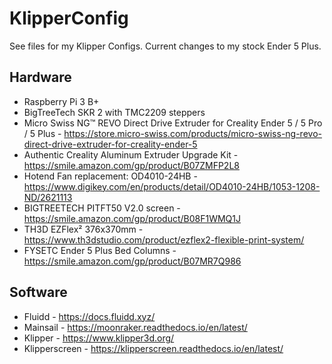 # KlipperConfig

See files for my Klipper Configs. Current changes to my stock Ender 5 Plus.

## Hardware

* Raspberry Pi 3 B+
* BigTreeTech SKR 2 with TMC2209 steppers
* Micro Swiss NG™ REVO Direct Drive Extruder for Creality Ender 5 / 5 Pro / 5 Plus - https://store.micro-swiss.com/products/micro-swiss-ng-revo-direct-drive-extruder-for-creality-ender-5
* Authentic Creality Aluminum Extruder Upgrade Kit - https://smile.amazon.com/gp/product/B07ZMFP2L8
* Hotend Fan replacement: OD4010-24HB - https://www.digikey.com/en/products/detail/OD4010-24HB/1053-1208-ND/2621113
* BIGTREETECH PITFT50 V2.0 screen - https://smile.amazon.com/gp/product/B08F1WMQ1J
* TH3D EZFlex² 376x370mm - https://www.th3dstudio.com/product/ezflex2-flexible-print-system/
* FYSETC Ender 5 Plus Bed Columns - https://smile.amazon.com/gp/product/B07MR7Q986

## Software

* Fluidd - https://docs.fluidd.xyz/
 * Mainsail - https://moonraker.readthedocs.io/en/latest/
* Klipper - https://www.klipper3d.org/
* Klipperscreen - https://klipperscreen.readthedocs.io/en/latest/

